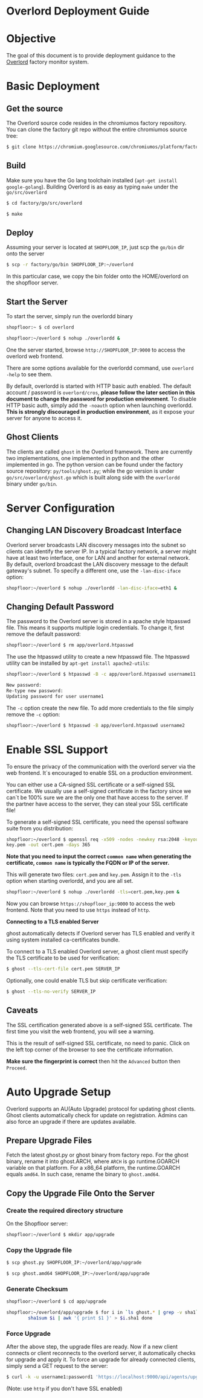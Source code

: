 # Overlord Deployment Guide

# Objective

The goal of this document is to provide deployment guidance to the
[Overlord](http://go/overlord-doc) factory monitor system.

# Basic Deployment

## Get the source

The Overlord source code resides in the chromiumos factory repository. You can
clone the factory git repo without the entire chromiumos source tree:

```bash
$ git clone https://chromium.googlesource.com/chromiumos/platform/factory
```

## Build

Make sure you have the Go lang toolchain installed (`apt-get install
google-golang`). Building Overlord is as easy as typing `make` under the
`go/src/overlord`

```bash
$ cd factory/go/src/overlord

$ make
```

## Deploy

Assuming your server is located at `SHOPFLOOR_IP`, just scp the `go/bin` dir
onto the server

```bash
$ scp -r factory/go/bin SHOPFLOOR_IP:~/overlord
```

In this particular case, we copy the bin folder onto the HOME/overlord on the
shopfloor server.

## Start the Server

To start the server, simply run the overlordd binary

```bash
shopfloor:~ $ cd overlord

shopfloor:~/overlord $ nohup ./overlordd &
```

One the server started, browse `http://SHOPFLOOR_IP:9000` to access the
overlord web frontend.

There are some options available for the overlordd command, use `overlord
-help` to see them.

By default, overlordd is started with HTTP basic auth enabled. The default
account / password is `overlord/cros`, **please follow the later section in
this document to change the password for production environment**. To disable
HTTP basic auth, simply add the `-noauth` option when launching overlordd.
**This is strongly discouraged in production environment**, as it expose your
server for anyone to access it.

## Ghost Clients

The clients are called `ghost` in the Overlord framework. There are currently
two implementations, one implemented in python and the other implemented in go.
The python version can be found under the factory source repository:
`py/tools/ghost.py`; while the go version is under `go/src/overlord/ghost.go`
which is built along side with the `overlordd` binary under `go/bin`.

# Server Configuration

## Changing LAN Discovery Broadcast Interface

Overlord server broadcasts LAN discovery messages into the subnet so clients
can identify the server IP. In a typical factory network, a server might have
at least two interface, one for LAN and another for external network. By
default, overlord broadcast the LAN discovery message to the default gateway's
subnet. To specify a different one, use the `-lan-disc-iface` option:

```bash
shopfloor:~/overlord $ nohup ./overlordd -lan-disc-iface=eth1 &
```

## Changing Default Password

The password to the Overlord server is stored in a apache style htpasswd file.
This means it supports multiple login credentials. To change it, first remove
the default password:

```bash
shopfloor:~/overlord $ rm app/overlord.htpasswd
```

The use the htpasswd utility to create a new htpasswd file. The htpasswd
utility can be installed by `apt-get install apache2-utils`:

```bash
shopfloor:~/overlord $ htpasswd -B -c app/overlord.htpasswd username11

New password:
Re-type new password:
Updating password for user username1
```

The `-c` option create the new file. To add more credentials to the file simply
remove the `-c` option:

```bash
shopfloor:~/overlord $ htpasswd -B app/overlord.htpasswd username2
```

# Enable SSL Support

To ensure the privacy of the communication with the overlord server via the web
frontend. It`s encouraged to enable SSL on a production environment.

You can either use a CA-signed SSL certificate or a self-signed SSL
certificate. We usually use a self-signed certificate in the factory since we
can`t be 100% sure we are the only one that have access to the server. If the
partner have access to the server, they can steal your SSL certificate file!

To generate a self-signed SSL certificate, you need the openssl software suite
from you distribution:

```bash
shopfloor:~/overlord $ openssl req -x509 -nodes -newkey rsa:2048 -keyout
key.pem -out cert.pem -days 365
```

**Note that you need to input the correct `common name` when generating the
certificate, `common name` is typically the  FQDN or IP of the server.**

This will generate two files: `cert.pem` and `key.pem`. Assign it to the `-tls`
option when starting overlordd, and you are all set.

```bash
shopfloor:~/overlord $ nohup ./overlordd -tls=cert.pem,key.pem &
```

Now you can browse `https://shopfloor_ip:9000` to access the web frontend.
Note that you need to use `https` instead of `http`.

**Connecting to a TLS enabled Server**

ghost automatically detects if Overlord server has TLS enabled and verify it
using system installed ca-certificates bundle.

To connect to a TLS enabled Overlord server, a ghost client must specify the
TLS certificate to be used for verification:

```bash
$ ghost --tls-cert-file cert.pem SERVER_IP
```

Optionally, one could enable TLS but skip certificate verification:

```bash
$ ghost --tls-no-verify SERVER_IP
```

## Caveats

The SSL certification generated above is a self-signed SSL certificate. The
first time you visit the web frontend, you will see a warning.

This is the result of self-signed SSL certificate, no need to panic. Click on
the left top corner of the browser to see the certificate information.

**Make sure the fingerprint is correct** then hit the `Advanced` button then
`Proceed`.

# Auto Upgrade Setup

Overlord supports an AU(Auto Upgrade) protocol for updating ghost clients.
Ghost clients automatically check for update on registration. Admins can also
force an upgrade if there are updates available.

## Prepare Upgrade Files

Fetch the latest ghost.py or ghost binary from factory repo. For the ghost
binary, rename it into ghost.ARCH, where `ARCH` is go runtime.GOARCH variable
on that platform. For a x86\_64 platform, the runtime.GOARCH equals `amd64`. In
such case, rename the binary to `ghost.amd64`.

## Copy the Upgrade File Onto the Server

### Create the required directory structure

On the Shopfloor server:

```bash
shopfloor:~/overlord $ mkdir app/upgrade
```

### Copy the Upgrade file

```bash
$ scp ghost.py SHOPFLOOR_IP:~/overlord/app/upgrade

$ scp ghost.amd64 SHOPFLOOR_IP:~/overlord/app/upgrade
```

### Generate Checksum

```bash
shopfloor:~/overlord $ cd app/upgrade

shopfloor:~/overlord/app/upgrade $ for i in `ls ghost.* | grep -v sha1`; do \
        sha1sum $i | awk '{ print $1 }' > $i.sha1 done
```

### Force Upgrade

After the above step, the upgrade files are ready. Now if a new client connects
or client reconnects to the overlord server, it automatically checks for
upgrade and apply it. To force an upgrade for already connected clients, simply
send a GET request to the server:

```bash
$ curl -k -u username1:password1 'https://localhost:9000/api/agents/upgrade'
```

(Note: use `http` if you don't have SSL enabled)
